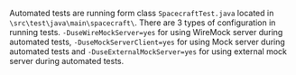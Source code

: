 Automated tests are running form class `SpacecraftTest.java` located in `\src\test\java\main\spacecraft\`. There are 3 types of configuration in running tests. `-DuseWireMockServer=yes` for using WireMock server during automated tests, `-DuseMockServerClient=yes` for using Mock server during automated tests and `-DuseExternalMockServer=yes` for using external mock server during automated tests.
